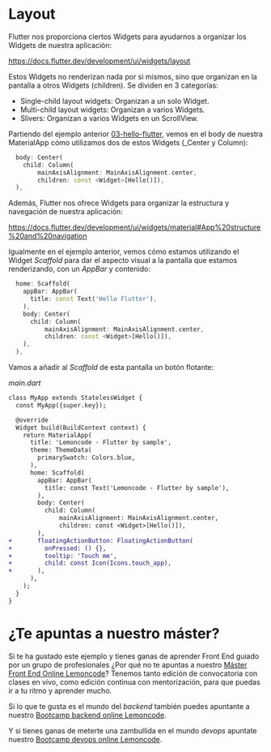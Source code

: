 # Layout

Flutter nos proporciona ciertos Widgets para ayudarnos a organizar los Widgets de nuestra aplicación:

https://docs.flutter.dev/development/ui/widgets/layout

Estos Widgets no renderizan nada por si mismos, sino que organizan en la pantalla a otros Widgets (children). Se dividen en 3 categorías:

- Single-child layout widgets: Organizan a un solo Widget.
- Multi-child layout widgets: Organizan a varios Widgets.
- Slivers: Organizan a varios Widgets en un ScrollView.

Partiendo del ejemplo anterior [03-hello-flutter](../03-hello-flutter/README.md), vemos en el body de nuestra MaterialApp cómo utilizamos dos de estos Widgets (\_Center y Column):

```dart
  body: Center(
    child: Column(
        mainAxisAlignment: MainAxisAlignment.center,
        children: const <Widget>[Hello()]),
  ),
```

Además, Flutter nos ofrece Widgets para organizar la estructura y navegación de nuestra aplicación:

https://docs.flutter.dev/development/ui/widgets/material#App%20structure%20and%20navigation

Igualmente en el ejemplo anterior, vemos cómo estamos utilizando el Widget _Scaffold_ para dar el aspecto visual a la pantalla que estamos renderizando, con un _AppBar_ y contenido:

```dart
  home: Scaffold(
    appBar: AppBar(
      title: const Text('Hello Flutter'),
    ),
    body: Center(
      child: Column(
          mainAxisAlignment: MainAxisAlignment.center,
          children: const <Widget>[Hello()]),
    ),
  ),
```

Vamos a añadir al _Scaffold_ de esta pantalla un botón flotante:

_main.dart_

```diff
class MyApp extends StatelessWidget {
  const MyApp({super.key});

  @override
  Widget build(BuildContext context) {
    return MaterialApp(
      title: 'Lemoncode - Flutter by sample',
      theme: ThemeData(
        primarySwatch: Colors.blue,
      ),
      home: Scaffold(
        appBar: AppBar(
          title: const Text('Lemoncode - Flutter by sample'),
        ),
        body: Center(
          child: Column(
              mainAxisAlignment: MainAxisAlignment.center,
              children: const <Widget>[Hello()]),
        ),
+       floatingActionButton: FloatingActionButton(
+         onPressed: () {},
+         tooltip: 'Touch me',
+         child: const Icon(Icons.touch_app),
+       ),
      ),
    );
  }
}
```

# ¿Te apuntas a nuestro máster?

Si te ha gustado este ejemplo y tienes ganas de aprender Front End guiado por un grupo de profesionales ¿Por qué no te apuntas a nuestro [Máster Front End Online Lemoncode](https://lemoncode.net/master-frontend#inicio-banner)? Tenemos tanto edición de convocatoria con clases en vivo, como edición continua con mentorización, para que puedas ir a tu ritmo y aprender mucho.

Si lo que te gusta es el mundo del _backend_ también puedes apuntante a nuestro [Bootcamp backend online Lemoncode](https://lemoncode.net/bootcamp-backend#bootcamp-backend/inicio).

Y si tienes ganas de meterte una zambullida en el mundo _devops_ apuntate nuestro [Bootcamp devops online Lemoncode](https://lemoncode.net/bootcamp-devops#bootcamp-devops/inicio).
